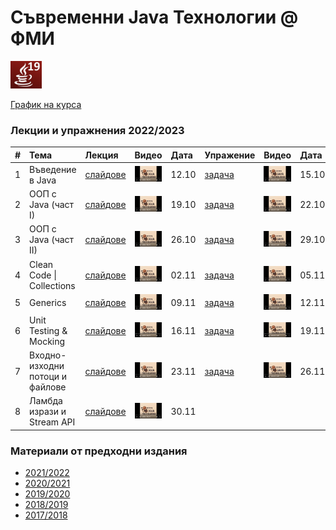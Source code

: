 # Съвременни Java Технологии @ ФМИ

<img src="web/images/java-19.jpg"  width="10%" height="10%">

[График на курса](https://github.com/fmi/java-course/tree/master/docs/00-schedule)

### Лекции и упражнения 2022/2023

| # | Тема | Лекция | Видео | Дата | Упражение | Видео | Дата |
| - | :--- | :----- | :---- | :--- | :-------- | :---- | :--- |
| 1 | Въведение в Java | [слайдове](https://fmi.github.io/java-course/01-intro-to-java/lecture/slides.html) | [![Video](web/images/mjt-on-youtube.png)](https://youtu.be/JiYPC4q1JaE) | 12.10 | [задача](https://github.com/fmi/java-course/tree/master/01-intro-to-java/lab) | [![Video](web/images/mjt-on-youtube.png)](https://youtu.be/dEzuloW41lY) | 15.10 |
| 2 | ООП с Java (част I) | [слайдове](https://fmi.github.io/java-course/02-oop-in-java-i/lecture/slides.html) | [![Video](web/images/mjt-on-youtube.png)](https://youtu.be/gnYBfgxcYrw) | 19.10 | [задача](https://github.com/fmi/java-course/tree/master/02-oop-in-java-i/lab) | [![Video](web/images/mjt-on-youtube.png)](https://youtu.be/H1YnHFIJFss) | 22.10 |
| 3 | ООП с Java (част II) | [слайдове](https://fmi.github.io/java-course/03-oop-in-java-ii/lecture/slides.html) | [![Video](web/images/mjt-on-youtube.png)](https://youtu.be/k68RBjPHHbc) | 26.10 | [задача](https://github.com/fmi/java-course/tree/master/03-oop-in-java-ii/lab) | [![Video](web/images/mjt-on-youtube.png)](https://youtu.be/pjc11YlOOIQ) | 29.10 |
| 4 | Clean Code \| Collections | [слайдове](https://fmi.github.io/java-course/04-clean-code-collections/lecture/slides.html) | [![Video](web/images/mjt-on-youtube.png)](https://youtu.be/0y3tXPdce08) | 02.11 | [задача](https://github.com/fmi/java-course/tree/master/04-clean-code-collections/lab) | [![Video](web/images/mjt-on-youtube.png)](https://youtu.be/tjNB9KVaYZ8) | 05.11 |
| 5 | Generics | [слайдове](https://fmi.github.io/java-course/05-generics/lecture/slides.html) | [![Video](web/images/mjt-on-youtube.png)](https://youtu.be/S1WqMWhy1Nc) | 09.11 | [задача](https://github.com/fmi/java-course/tree/master/05-generics/lab) | [![Video](web/images/mjt-on-youtube.png)](https://youtu.be/AKbNWPSsyjg) | 12.11 |
| 6 | Unit Testing & Mocking | [слайдове](https://fmi.github.io/java-course/06-unit-testing-and-mocking/lecture/slides.html) | [![Video](web/images/mjt-on-youtube.png)](https://youtu.be/NhLxXBJrTS8) | 16.11 | [задача](https://github.com/fmi/java-course/tree/master/06-unit-testing-and-mocking/lab) | [![Video](web/images/mjt-on-youtube.png)](https://youtu.be/E8cQmLiG9iA) | 19.11 |
| 7 | Входно-изходни потоци и файлове | [слайдове](https://fmi.github.io/java-course/07-io-streams-and-files/lecture/slides.html) | [![Video](web/images/mjt-on-youtube.png)](https://youtu.be/Gcb9o4KnrIE) | 23.11 | [задача](https://github.com/fmi/java-course/tree/master/07-io-streams-and-files/lab) | [![Video](web/images/mjt-on-youtube.png)](https://youtu.be/SklInxjWnII) | 26.11 |
| 8 | Ламбда изрази и Stream API | [слайдове](https://fmi.github.io/java-course/08-lambdas-and-stream-api/lecture/slides.html) | [![Video](web/images/mjt-on-youtube.png)](https://youtu.be/V9WkH8vCt6s) | 30.11 |  |  |  |


### Материали от предходни издания

- [2021/2022](https://github.com/fmi/java-course/tree/mjt-2021-2022)
- [2020/2021](https://github.com/fmi/java-course/tree/mjt-2020-2021)
- [2019/2020](https://github.com/fmi/java-course/tree/mjt-2019-2020)
- [2018/2019](https://github.com/fmi/java-course/tree/mjt-2018-2019)
- [2017/2018](https://github.com/fmi/java-course/tree/mjt-2017-2018)
